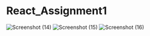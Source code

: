 # React_Assignment1
![Screenshot (14)](https://user-images.githubusercontent.com/72300222/125194403-d0113280-e26e-11eb-8371-a7943775c24b.png)
![Screenshot (15)](https://user-images.githubusercontent.com/72300222/125194406-d1daf600-e26e-11eb-94c1-b7d6b118492d.png)
![Screenshot (16)](https://user-images.githubusercontent.com/72300222/125194409-d2738c80-e26e-11eb-8869-ce5747b2e898.png)
